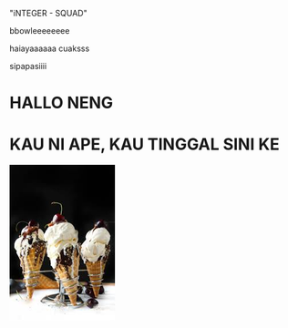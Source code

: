 "iNTEGER - SQUAD"

bbowleeeeeeee

haiayaaaaaa cuaksss


sipapasiiii

# HALLO NENG

<h1>KAU NI APE, KAU TINGGAL SINI KE</h1>

![ESKRIM](images.jpg)